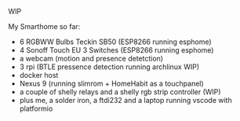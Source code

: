 WIP

My Smarthome so far:

- 6 RGBWW Bulbs Teckin SB50 (ESP8266 running esphome)
- 4 Sonoff Touch EU 3 Switches (ESP8266 running esphome)
- a webcam (motion and presence detetction)
- 3 rpi (BTLE pressence detection running archlinux WIP)
- docker host
- Nexus 9 (running slimrom + HomeHabit as a touchpanel)
- a couple of shelly relays and a shelly rgb strip controller (WIP)
- plus me, a solder iron, a ftdi232 and a laptop running vscode with platformio
